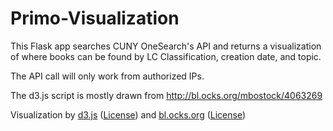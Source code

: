 # Primo-Visualization

This Flask app searches CUNY OneSearch's API and returns a visualization of where books can be found by LC Classification, creation date, and topic.

The API call will only work from authorized IPs.

The d3.js script is mostly drawn from http://bl.ocks.org/mbostock/4063269

Visualization by [d3.js](http://d3js.org) ([License](https://github.com/mbostock/d3/blob/master/LICENSE)) and [bl.ocks.org](http://bl.ocks.org) ([License](https://github.com/mbostock/bl.ocks.org/blob/master/LICENSE))
